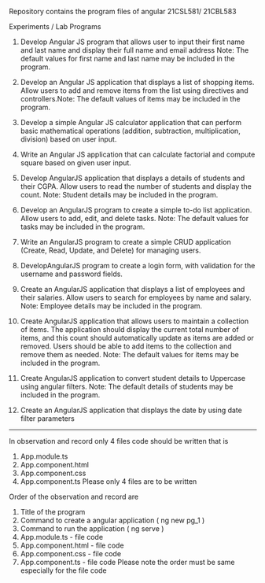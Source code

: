 Repository contains the program files of angular 21CSL581/ 21CBL583

Experiments / Lab Programs

1. Develop Angular JS program that allows user to input their first name and last name and display their full name and email address
   Note: The default values for first name and last name may be included in the program.

2. Develop an Angular JS application that displays a list of shopping items. Allow users to add and remove items from the list using directives and controllers.Note: The default values of items may be included in the program.

3. Develop a simple Angular JS calculator application that can perform basic mathematical operations (addition, subtraction, multiplication, division) based on user input.

4. Write an Angular JS application that can calculate factorial and compute square based on given user input.

5. Develop AngularJS application that displays a details of students and their CGPA. Allow users to read the number of students and display the count. Note: Student details may be included in the program.

6. Develop an AngularJS program to create a simple to-do list application. Allow users to add, edit, and delete tasks.
   Note: The default values for tasks may be included in the program.

7. Write an AngularJS program to create a simple CRUD application (Create, Read, Update, and Delete) for managing users.

8. DevelopAngularJS program to create a login form, with validation for the username and password fields.

9. Create an AngularJS application that displays a list of employees and their salaries. Allow users to search for employees by name and salary. Note: Employee details may be included in the program.

10. Create AngularJS application that allows users to maintain a collection of items. The application should display the current total number of items, and this count should automatically update as items are added or removed. Users should be able to add items to the collection and remove them as needed.
    Note: The default values for items may be included in the program.

11. Create AngularJS application to convert student details to Uppercase using angular filters.
    Note: The default details of students may be included in the program.

12. Create an AngularJS application that displays the date by using date filter parameters

---

In observation and record only 4 files code should be written that is

1. App.module.ts
2. App.component.html
3. App.component.css
4. App.component.ts
   Please only 4 files are to be written

Order of the observation and record are

1. Title of the program
2. Command to create a angular application ( ng new pg_1 )
3. Command to run the application ( ng serve )
4. App.module.ts - file code
5. App.component.html - file code
6. App.component.css - file code
7. App.component.ts - file code
   Please note the order must be same especially for the file code
